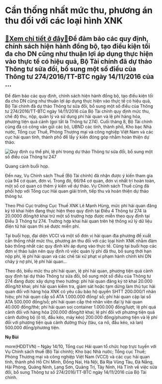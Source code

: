 Cần thống nhất mức thu, phương án thu đối với các loại hình XNK
===============================================================

[:gift:Xem chi tiết ở đây:gift:](https://hddtvn.com/can-thong-nhat-muc-thu-phuong-an-thu-doi-voi-cac-loai-hinh-xnk/)Để đảm bảo các quy định, chính sách hiện hành đồng bộ, tạo điều kiện tối đa cho DN cũng như thuận lợi áp dụng thực hiện vào thực tế có hiệu quả, Bộ Tài chính đã dự thảo Thông tư sửa đổi, bổ sung một số điều của Thông tư 274/2016/TT-BTC ngày 14/11/2016 của …
-----------------------------------------------------------------------------------------------------------------------------------------------------------------------------------------------------------------------------------------------------------------


Để đảm bảo các quy định, chính sách hiện hành đồng bộ, tạo điều kiện tối đa cho DN cũng như thuận lợi áp dụng thực hiện vào thực tế có hiệu quả, Bộ Tài chính đã dự thảo Thông tư sửa đổi, bổ sung một số điều của Thông tư 274/2016/TT-BTC ngày 14/11/2016 của Bộ Tài chính quy định mức thu, chế độ thu, nộp, quản lý và sử dụng phí hải quan và lệ phí hàng hóa, phương tiện quá cảnh (gọi tắt là Thông tư 274). Cuối tháng 8, Bộ Tài chính cũng đã có công văn gửi các bộ, UBND các tỉnh, thành phố, Kho bạc Nhà nước, Tổng cục Thuế, Phòng Thương mại và công nghiệp Việt Nam và các cục hải quan tỉnh, thành phố để lấy ý kiến đóng góp nhằm hoàn thiện dự thảo.





![Quy định cụ thể phí, lệ phí trong dự thảo Thông tư sửa đổi, bổ sung một số điều của Thông tư 247](https://haiquanonline.com.vn/stores/news_dataimages/nubt/102020/14/14/in_article/0754_IMG_06791.jpg?rt=20201014140756 "Quy định cụ thể phí, lệ phí trong dự thảo Thông tư sửa đổi, bổ sung một số điều của Thông tư 247")


Quang cảnh buổi họp.



Đến nay, Vụ Chính sách Thuế (Bộ Tài chính) đã nhận được ý kiến tham gia của 94 cơ quan, đơn vị. Trong đó, 66/94 cơ quan, đơn vị nhất trí hoàn toàn, một số cơ quan có thêm ý kiến về dự thảo. Vụ Chính sách Thuế cũng đã phối hợp với Tổng cục Hải quan giải trình, tiếp thu và hoàn thiện dự thảo thông tư.


Theo Phó Cục trưởng Cục Thuế XNK Lê Mạnh Hùng, mức phí hải quan đăng ký tờ khai hiện đang thực hiện theo quy định tại Điều 4 Thông tư 274 là 20.0000 đồng/tờ khai trừ một số trường hợp được miễn theo quy định tại Điều 3 Thông tư 274. Trường hợp khai hải quan trên hệ thống xử lý dữ liệu điện tử hải quan thì sẽ được miễn phí.


Tại buổi họp, đại diện VCCI và một số đơn vị hải quan địa phương đề xuất cần thống nhất mức thu, phương án thu đối với các loại hình XNK nhằm đảm bảo thống nhất các quy định khi áp dụng vào thực tế. Cũng tại buổi họp các đơn vị thảo luận nên quy định rõ việc quản lý phí đã thu, bổ sung thời hạn nộp phí, lệ phí hải quan và các chế tài xử phạt vi phạm hành chính khi DN chây ỳ nợ phí, lệ phí hải quan…


Theo đó, biểu mức thu phí hải quan, lệ phí hải quan, phương tiện quá cảnh quy định tại dự thảo Thông tư sửa đổi, bổ sung một số điều của Thông tư 274 đang được xây dựng theo hướng: phí hải quan đăng ký tờ khai 20.000 đồng/tờ khai; phí hải quan kiểm tra, giám sát hoặc tạm dừng làm thủ tục hải quan đối với hàng hóa XNK có yêu cầu bảo hộ quyền SHTT 200.000/1 nhãn hiệu; phí hải quan cấp sổ ATA 1.000.000 đồng/ sổ; phí hải quan cập lại sổ ATA 500.000 đồng/sổ; phí hải quan cấp thẻ nhân viên đại lý hải quan 40.000 đồng/thẻ; phí hải quan soi container 1.000.000 đồng/lượt; lệ phí quá cảnh đối với hàng hóa 200.000 đồng/tờ khai; lệ phí đối với phương tiện quá cảnh đường bộ (ô tô, đầu kéo, máy kéo) 200.000 đồng/phương tiện và lệ phí đối với phương tiện quá cảnh đường thủy (tàu, ca nô, đầu kéo, xà lan) 500.000 đồng/phương tiện.




**Nụ Bùi**



more(HDDTVN) – Ngày 14/10, Tổng cục Hải quan tổ chức họp trực tuyến với Vụ Chính sách thuế (Bộ Tài chính); Kho bạc Nhà nước; Tổng cục Thuế; Phòng Thương mại và công nghiệp Việt Nam (VCCI) và các cục hải quan tỉnh, thành phố Hồ Chí Minh, Đồng Nai, Hà Nội, Bà Rịa Vũng Tàu, Đà Nẵng, Hải Phòng, Quảng Ninh, Lạng Sơn, Quảng Trị, Tây Ninh, Hà Tĩnh về việc sửa đổi, bổ sung Thông tư số 274/2016/TT-BTC ngày 14/11/2016 của Bộ Tài chính.

